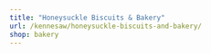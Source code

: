 ```yaml
---
title: "Honeysuckle Biscuits & Bakery"
url: /kennesaw/honeysuckle-biscuits-and-bakery/
shop: bakery
---
```

